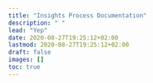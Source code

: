 ```yaml
---
title: "Insights Process Documentation"
description: " "
lead: "Yep"
date: 2020-08-27T19:25:12+02:00
lastmod: 2020-08-27T19:25:12+02:00
draft: false
images: []
toc: true
---
```


